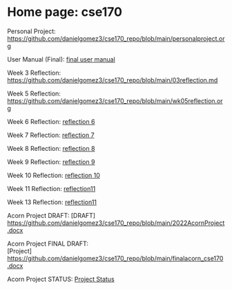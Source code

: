 # Home page: cse170  

Personal Project: <https://github.com/danielgomez3/cse170_repo/blob/main/personalproject.org>  

User Manual (Final): [final user manual](./finalusermanual_cse180.org)

Week 3 Reflection: <https://github.com/danielgomez3/cse170_repo/blob/main/03reflection.md>  

Week 5 Reflection: <https://github.com/danielgomez3/cse170_repo/blob/main/wk05reflection.org>  

Week 6 Reflection: [reflection 6](./week6_reflection.org)

Week 7 Reflection: [reflection 7](./wk07reflection_cse170.org)

Week 8 Reflection: [reflection 8](./wk08reflection_cse170.org)

Week 9 Reflection: [reflection 9](./reflection9_cse170.org)

Week 10 Reflection: [reflection 10](./reflection10.org)

Week 11 Reflection: [reflection11](./wk11reflection.org)

Week 13 Reflection: [reflection11](./wk13reflection.org)

Acorn Project DRAFT: 
[DRAFT]  
 <https://github.com/danielgomez3/cse170_repo/blob/main/2022AcornProject.docx>   

Acorn Project FINAL DRAFT:  
[Project] <https://github.com/danielgomez3/cse170_repo/blob/main/finalacorn_cse170.docx>  

Acorn Project STATUS:
[Project Status](./acornprojectstatusnew.docx)
